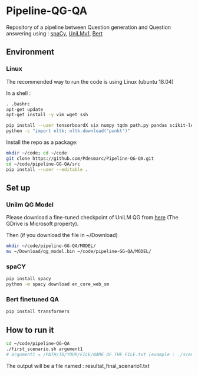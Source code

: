 # Pipeline-QG-QA
Repository of a pipeline between Question generation and Question answering using : [spaCy](https://spacy.io), [UniLMv1](https://github.com/microsoft/unilm/tree/master/unilm-v1), [Bert](https://github.com/huggingface/transformers) 

## Environment

### Linux

The recommended way to run the code is using Linux (ubuntu 18.04) 

In a shell :
```bash
. .bashrc
apt-get update
apt-get install -y vim wget ssh

pip install --user tensorboardX six numpy tqdm path.py pandas scikit-learn lmdb pyarrow py-lz4framed methodtools py-rouge pyrouge nltk
python -c "import nltk; nltk.download('punkt')"
```
Install the repo as a package:
```bash
mkdir ~/code; cd ~/code
git clone https://github.com/Pdesmarc/Pipeline-QG-QA.git
cd ~/code/pipeline-GG-QA/src
pip install --user --editable .
```

## Set up
### Unilm QG Model
Please download a fine-tuned checkpoint of UniLM QG from [here](https://drive.google.com/open?id=1JN2wnkSRotwUnJ_Z-AbWwoPdP53Gcfsn) (The GDrive is Microsoft property).

Then (if you download the file in ~/Download)
```bash
mkdir ~/code/pipeline-GG-QA/MODEL/
mv ~/Download/qg_model.bin ~/code/pipeline-GG-QA/MODEL/
```

### spaCY
```bash
pip install spacy
python -m spacy download en_core_web_sm
```

### Bert finetuned QA
```bash
pip install transformers
```

## How to run it 
```bash
cd ~/code/pipeline-QG-QA
./first_scenario.sh argument1
# argument1 = /PATH/TO/YOUR/FILE/NAME_OF_THE_FILE.txt (example : ./scenario.sh ~/code/pipeline-GG-QA/example/texte_brut.txt )
```
The output will be a file named : resultat_final_scenario1.txt 
